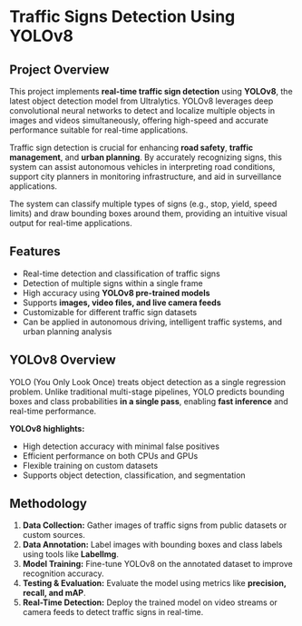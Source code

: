 # Traffic Signs Detection Using YOLOv8

## Project Overview
This project implements **real-time traffic sign detection** using **YOLOv8**, the latest object detection model from Ultralytics. YOLOv8 leverages deep convolutional neural networks to detect and localize multiple objects in images and videos simultaneously, offering high-speed and accurate performance suitable for real-time applications.

Traffic sign detection is crucial for enhancing **road safety**, **traffic management**, and **urban planning**. By accurately recognizing signs, this system can assist autonomous vehicles in interpreting road conditions, support city planners in monitoring infrastructure, and aid in surveillance applications.

The system can classify multiple types of signs (e.g., stop, yield, speed limits) and draw bounding boxes around them, providing an intuitive visual output for real-time applications.

## Features
- Real-time detection and classification of traffic signs  
- Detection of multiple signs within a single frame  
- High accuracy using **YOLOv8 pre-trained models**  
- Supports **images, video files, and live camera feeds**  
- Customizable for different traffic sign datasets  
- Can be applied in autonomous driving, intelligent traffic systems, and urban planning analysis  

## YOLOv8 Overview
YOLO (You Only Look Once) treats object detection as a single regression problem. Unlike traditional multi-stage pipelines, YOLO predicts bounding boxes and class probabilities **in a single pass**, enabling **fast inference** and real-time performance.

**YOLOv8 highlights:**  
- High detection accuracy with minimal false positives  
- Efficient performance on both CPUs and GPUs  
- Flexible training on custom datasets  
- Supports object detection, classification, and segmentation  

## Methodology
1. **Data Collection:** Gather images of traffic signs from public datasets or custom sources.  
2. **Data Annotation:** Label images with bounding boxes and class labels using tools like **LabelImg**.  
3. **Model Training:** Fine-tune YOLOv8 on the annotated dataset to improve recognition accuracy.  
4. **Testing & Evaluation:** Evaluate the model using metrics like **precision, recall, and mAP**.  
5. **Real-Time Detection:** Deploy the trained model on video streams or camera feeds to detect traffic signs in real-time.  
